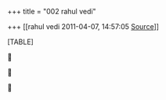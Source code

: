 +++
title = "002 rahul vedi"

+++
[[rahul vedi	2011-04-07, 14:57:05 [Source](https://groups.google.com/g/samskrita/c/lB6ZAtbq0LM)]]



[TABLE]







